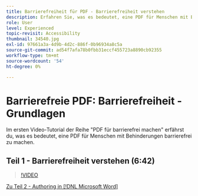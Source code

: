 ```yaml
---
title: Barrierefreiheit für PDF - Barrierefreiheit verstehen
description: Erfahren Sie, was es bedeutet, eine PDF für Menschen mit Behinderungen barrierefrei zu machen
role: User
level: Experienced
topic-revisit: Accessibility
thumbnail: 34540.jpg
exl-id: 97661a3a-4d9b-4d2c-886f-0b96934a8c5a
source-git-commit: ad54f7afa78b0fbb31eccf455723a8890cb92355
workflow-type: tm+mt
source-wordcount: '54'
ht-degree: 0%

---
```


# Barrierefreie PDF: Barrierefreiheit - Grundlagen

Im ersten Video-Tutorial der Reihe &quot;PDF für barrierefrei machen&quot; erfährst du, was es bedeutet, eine PDF für Menschen mit Behinderungen barrierefrei zu machen.

## Teil 1 - Barrierefreiheit verstehen (6:42)

>[!VIDEO](https://video.tv.adobe.com/v/34540?quality=12&learn=on&hidetitle=true)

[Zu Teil 2 - Authoring in [!DNL Microsoft Word]](authoring-in-word.md)